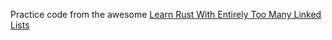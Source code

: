 Practice code from the awesome [Learn Rust With Entirely Too Many Linked Lists](https://rust-unofficial.github.io/too-many-lists/index.html)
